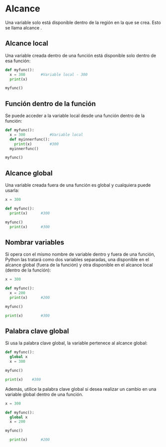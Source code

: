 # Alcance

Una variable solo está disponible dentro de la región en la que se crea. Esto se llama alcance .

## Alcance local

Una variable creada dentro de una función está disponible solo dentro de esa función:
```python
def myfunc():
  x = 300		#Variable local - 300
  print(x)

myfunc()
```
## Función dentro de la función
Se puede acceder a la variable local desde una función dentro de la función:
```python
def myfunc():
  x = 300			#Variable local
  def myinnerfunc():
	print(x)		#300
  myinnerfunc()

myfunc()
```
## Alcance global

Una variable creada fuera de una función es global y cualquiera puede usarla:
```python
x = 300

def myfunc():
  print(x)		#300

myfunc()
  print(x)		#300
```
## Nombrar variables
Si opera con el mismo nombre de variable dentro y fuera de una función, Python las tratará como dos variables separadas, una disponible en el alcance global (fuera de la función) y otra disponible en el alcance local (dentro de la función):
```python
x = 300

def myfunc():
  x = 200
  print(x)		#200

myfunc()

print(x)		#300
```

## Palabra clave global
Si usa la palabra clave global, la variable pertenece al alcance global:
```python
def myfunc():
  global x
  x = 300

myfunc()

print(x)	#300
```

Además, utilice la palabra clave global si desea realizar un cambio en una variable global dentro de una función.
```python
x = 300

def myfunc():
  global x
  x = 200

myfunc()

  print(x)		#200
```